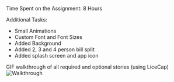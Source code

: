 Time Spent on the Assignment:
8 Hours

Additional Tasks:
- Small Animations
- Custom Font and Font Sizes
- Added Background
- Added 2, 3 and 4 person bill split
- Added splash screen and app icon

GIF walkthrough of all required and optional stories (using LiceCap)
![Walkthrough](http://cl.ly/image/0W3G421t0m18)
